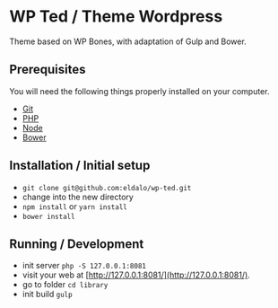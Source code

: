 # WP Ted / Theme Wordpress
Theme based on WP Bones, with adaptation of Gulp and Bower.

## Prerequisites

You will need the following things properly installed on your computer.

* [Git](http://git-scm.com/)
* [PHP](http://php-osx.liip.ch/)
* [Node](https://nodejs.org/)
* [Bower](https://bower.io/)

## Installation / Initial setup

* `git clone git@github.com:eldalo/wp-ted.git`
* change into the new directory
* `npm install` or `yarn install`
* `bower install`

## Running / Development

* init server `php -S 127.0.0.1:8081`
* visit your web at [http://127.0.0.1:8081/](http://127.0.0.1:8081/).
* go to folder `cd library`
* init build `gulp`
